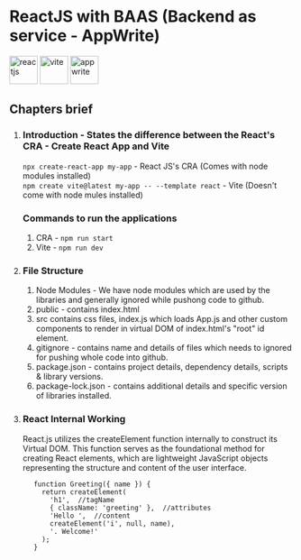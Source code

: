 # ReactJS with BAAS (Backend as service - AppWrite)
<img width="50" alt="reactjs" src="https://github.com/user-attachments/assets/a7937a92-5443-4bf2-aa5e-e4cc158ca550" />
<img width="50" alt="vite" src="https://github.com/user-attachments/assets/fdadc46a-36b4-4ed8-8bc8-2d313f0aa6e8" />
<img width="50" alt="appwrite" src="https://github.com/user-attachments/assets/cdc4bbb7-add9-4c24-a089-0020dc7a133b" />


## Chapters brief

1. ### Introduction - States the difference between the React's CRA - Create React App and Vite<br>
    ``npx create-react-app my-app`` - React JS's CRA (Comes with node modules installed)<br>
    ``npm create vite@latest my-app -- --template react`` - Vite (Doesn't come with node mules installed)

      ### Commands to run the applications
      1. CRA - ``npm run start``
      2. Vite - ``npm run dev``

2. ### File Structure
   1. Node Modules - We have node modules which are used by the libraries and generally ignored while pushong code to github.
   2. public - contains index.html
   3. src contains css files, index.js which loads App.js and other custom components to render in virtual DOM of index.html's "root" id element.
   4. gitignore - contains name and details of files which needs to ignored for pushing whole code into github.
   5. package.json - contains project details, dependency details, scripts & library versions.
   6. package-lock.json - contains additional details and specific version of libraries installed.

3. ### React Internal Working
    React.js utilizes the createElement function internally to construct its Virtual DOM. This function   serves as the foundational method for creating React elements, which are lightweight JavaScript   objects representing the structure and content of the user interface.

```import { createElement } from 'react';
      function Greeting({ name }) {
        return createElement(
          'h1',  //tagName
          { className: 'greeting' },  //attributes
          'Hello ',  //content
          createElement('i', null, name),
          '. Welcome!'
        );
      }
```